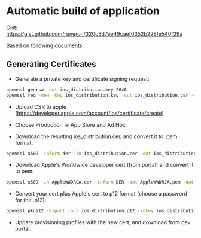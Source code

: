 # Automatic build of application
Gist: https://gist.github.com/runeron/320c3d7ee49caef0352b228fe540f39a

Based on following documents:

## Generating Certificates

* Generate a private key and certificate signing request:
```bash
openssl genrsa -out ios_distribution.key 2048
openssl req -new -key ios_distribution.key -out ios_distribution.csr -subj '/emailAddress=me@example.com, CN=Example, C=US'
```

* Upload CSR to apple (https://developer.apple.com/account/ios/certificate/create)

* Choose Production -> App Store and Ad Hoc

* Download the resulting ios_distribution.cer, and convert it to .pem format:
```bash
openssl x509 -inform der -in ios_distribution.cer -out ios_distribution.
```

* Download Apple's Worldwide developer cert (from portal) and convert it to pem:
```bash
openssl x509 -in AppleWWDRCA.cer -inform DER -out AppleWWDRCA.pem -outform PEM
```

* Convert your cert plus Apple's cert to p12 format (choose a password for the .p12):
```bash
openssl pkcs12 -export -out ios_distribution.p12 -inkey ios_distribution.key -in ios_distribution.pem -certfile AppleWWDRCA.pem
```

* Update provisioning profiles with the new cert, and download from dev portal.
